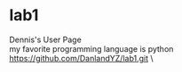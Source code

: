 # lab1
Dennis's User Page \
my favorite programming language is python \
https://github.com/DanlandYZ/lab1.git \ 

